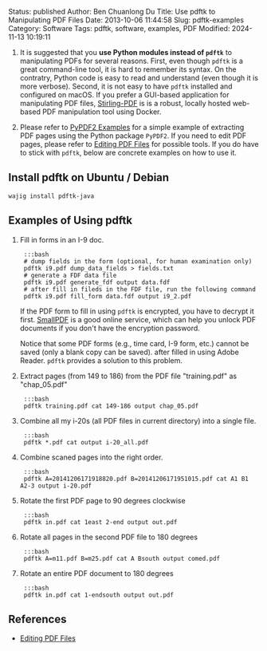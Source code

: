 Status: published
Author: Ben Chuanlong Du
Title: Use pdftk to Manipulating PDF Files
Date: 2013-10-06 11:44:58
Slug: pdftk-examples
Category: Software
Tags: pdftk, software, examples, PDF
Modified: 2024-11-13 10:19:11


1. It is suggested that you **use Python modules instead of `pdftk`** to manipulating PDFs for several reasons.
    First, 
    even though `pdftk` is a great command-line tool,
    it is hard to remember its syntax.
    On the contratry, 
    Python code is easy to read and understand (even though it is more verbose).
    Second,
    it is not easy to have `pdftk` installed and configured on macOS.
    If you prefer a GUI-based application for manipulating PDF files,
    [Stirling-PDF](https://github.com/Stirling-Tools/Stirling-PDF) 
    is is a robust, locally hosted web-based PDF manipulation tool using Docker.

2. Please refer to 
    [PyPDF2 Examples](http://www.legendu.net/misc/blog/pypdf2-examples/)
    for a simple example of extracting PDF pages using the Python package `PyPDF2`. 
    If you need to edit PDF pages,
    please refer to
    [Editing PDF Files](http://www.legendu.net/misc/blog/editing-PDF-files/)
    for possible tools.
    If you do have to stick with `pdftk`,
    below are concrete examples on how to use it.

## Install pdftk on Ubuntu / Debian

    wajig install pdftk-java

## Examples of Using pdftk

1. Fill in forms in an I-9 doc. 

        :::bash
        # dump fields in the form (optional, for human examination only)
        pdftk i9.pdf dump_data_fields > fields.txt 
        # generate a FDF data file
        pdftk i9.pdf generate_fdf output data.fdf 
        # after fill in fileds in the FDF file, run the following command
        pdftk i9.pdf fill_form data.fdf output i9_2.pdf

    If the PDF form to fill in using `pdftk` is encrypted, 
    you have to decrypt it first. 
    [SmallPDF](http://smallpdf.com/) is a good online service,
    which can help you unlock PDF documents if you don't have the encryption password.
 
    Notice that some PDF forms (e.g., time card, I-9 form, etc.) 
    cannot be saved (only a blank copy can be saved). 
    after filled in using Adobe Reader.
    `pdftk` provides a solution to this problem.

2. Extract pages (from 149 to 186) 
    from the PDF file "training.pdf" 
    as "chap_05.pdf"

        :::bash
        pdftk training.pdf cat 149-186 output chap_05.pdf

3. Combine all my i-20s (all PDF files in current directory) into a single file.

        :::bash
        pdftk *.pdf cat output i-20_all.pdf

4. Combine scaned pages into the right order.

        :::bash
        pdftk A=20141206171918820.pdf B=20141206171951015.pdf cat A1 B1 A2-3 output i-20.pdf 

5. Rotate the first PDF page to 90 degrees clockwise

        :::bash
        pdftk in.pdf cat 1east 2-end output out.pdf

6. Rotate all pages in the second PDF file to 180 degrees

        :::bash
        pdftk A=m11.pdf B=m25.pdf cat A Bsouth output comed.pdf


7. Rotate an entire PDF document to 180 degrees

        :::bash
        pdftk in.pdf cat 1-endsouth output out.pdf

## References 

- [Editing PDF Files](http://www.legendu.net/en/blog/editing-PDF-files)
